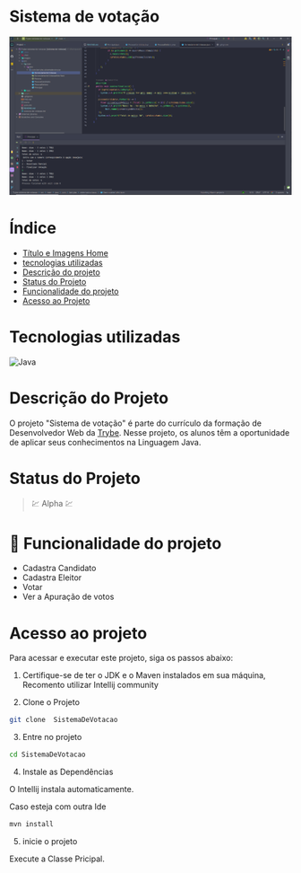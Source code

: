 # Sistema de votação

![Sistema de votação](readme/cardProject/main.png)

# Índice

* [Título e Imagens Home](#sistema-de-votação)
* [tecnologias utilizadas](#tecnologias-utilizadas)
* [Descrição do projeto](#descrição-do-projeto)
* [Status do Projeto](#status-do-projeto)
* [Funcionalidade do projeto](#🔨-funcionalidade-do-projeto)
* [Acesso ao Projeto](#acesso-ao-projeto)

# Tecnologias utilizadas

![Java](https://img.shields.io/badge/java-%23ED8B00.svg?style=for-the-badge&logo=openjdk&logoColor=white)

# Descrição do Projeto

O projeto "Sistema de votação" é parte do currículo da formação de Desenvolvedor Web da [Trybe](https://www.betrybe.com/). Nesse projeto, os alunos têm a oportunidade de aplicar seus conhecimentos na Linguagem Java. 

# Status do Projeto

> 💹 Alpha 💹

# 🔨 Funcionalidade do projeto

- Cadastra Candidato
- Cadastra Eleitor
- Votar
- Ver a Apuração de votos

# Acesso ao projeto

Para acessar e executar este projeto, siga os passos abaixo:

1. Certifique-se de ter o JDK e o Maven instalados em sua máquina, Recomento utilizar Intellij community

2. Clone o Projeto

```bash
git clone  SistemaDeVotacao
```

3. Entre no projeto

```bash
cd SistemaDeVotacao
```

4. Instale as Dependências

O Intellij instala automaticamente.

Caso esteja com outra Ide

```bash
mvn install
```


5. inicie o projeto

Execute a Classe Pricipal.
